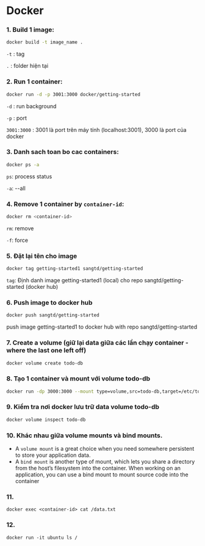 # Docker


### 1. Build 1 image:

```bash
docker build -t image_name .
```

```-t``` : tag

```.``` : folder hiện tại


### 2. Run 1 container:
```bash
docker run -d -p 3001:3000 docker/getting-started
```

```-d``` : run background

```-p``` : port

```3001:3000``` : 3001 là port trên máy tính (localhost:3001), 3000 là port của docker 


### 3. Danh sach toan bo cac containers:
```bash 
docker ps -a
``` 

```ps```: process status

```-a```: --all


### 4. Remove 1 container by ```container-id```:
```bash
docker rm <container-id>
```
```rm```: remove

```-f```: force



### 5. Đặt lại tên cho image
```bash
docker tag getting-started1 sangtd/getting-started
```

```tag```: Định danh image getting-started1 (local) cho repo sangtd/getting-started (docker hub)


### 6. Push image to docker hub
```bash
docker push sangtd/getting-started
```

push image getting-started1 to docker hub with repo sangtd/getting-started



### 7. Create a volume (giữ lại data giữa các lần chạy container - where the last one left off)
```bash
docker volume create todo-db
```



### 8. Tạo 1 container và mount với volume todo-db
```bash
docker run -dp 3000:3000 --mount type=volume,src=todo-db,target=/etc/todos getting-started
```



### 9. Kiểm tra nơi docker lưu trữ data volume todo-db
```bash
docker volume inspect todo-db
```



### 10. Khác nhau giữa volume mounts và bind mounts.
 -  A `volume mount` is a great choice when you need somewhere persistent to store your application data.
 - A `bind mount` is another type of mount, which lets you share a directory from the host’s filesystem into the container. When working on an application, you can use a bind mount to mount source code into the container


### 11. 
```docker exec <container-id> cat /data.txt```


### 12.
```docker run -it ubuntu ls /```